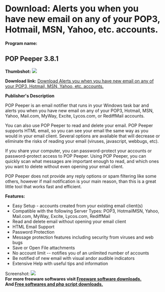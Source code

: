 # Download: Alerts you when you have new email on any of your POP3, Hotmail, MSN, Yahoo, etc. accounts.

**Program name:**

## POP Peeper 3.8.1

  
**Thumbshot:** ![](http://www.freewarefiles.com/screenshot/poppeeper_md.gif)   
  
**Download link:** [Download Alerts you when you have new email on any of your POP3, Hotmail, MSN, Yahoo, etc. accounts.](http://freesoftwares.boysofts.com/POP-Peeper_program_14719.html)  
  


**Publisher's Description**  
  


POP Peeper is an email notifier that runs in your Windows task bar and alerts you when you have new email on any of your POP3, Hotmail, MSN, Yahoo, Mail.com, MyWay, Excite, Lycos.com, or RediffMail accounts. 

You can also use POP Peeper to read and delete your email. POP Peeper supports HTML email, so you can see your email the same way as you would in your email client. Several options are available that will decrease or eliminate the risks of reading your email (viruses, javascript, webbugs, etc).

If you share your computer, you can password-protect your accounts or password-protect access to POP Peeper. Using POP Peeper, you can quickly scan what messages are important enough to read, and which ones you want to delete without even opening your email client.

POP Peeper does not provide any reply options or spam filtering like some others, however if mail notification is your main reason, than this is a great little tool that works fast and efficient.

**Features:**

  * Easy Setup - accounts created from your existing email client(s) 
  * Compatible with the following Server Types: POP3, HotmailMSN, Yahoo, Mail.com, MyWay, Excite, Lycos.com, RediffMail 
  * Read and delete email without opening your email client 
  * HTML Email Support 
  * Password Protection 
  * Message protection features including security from viruses and web bugs 
  * Save or Open File attachments 
  * No account limit -- notifies you of an unlimited number of accounts 
  * Be notified of new email with visual andor audible indicators 
  * Extensive Help with useful tips and information 

  
  
Screenshot: ![](http://www.freewarefiles.com/screenshot/poppeeper.gif)   
**For more freeware softwares visit [Freeware software downloads.](http://freesoftwares.boysofts.com/)**   
**And [Free softwares and php script downloads.](http://www.boysofts.com/)**
